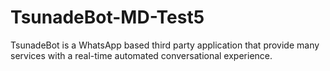 # TsunadeBot-MD-Test5
TsunadeBot is a WhatsApp based third party application that provide many services with a real-time automated conversational experience.
